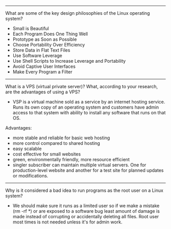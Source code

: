 ------------------------------------
What are some of the key design philosophies of the Linux operating system?

- Small is Beautiful
- Each Program Does One Thing Well
- Prototype as Soon as Possible
- Choose Portability Over Efficiency
- Store Data in Flat Text Files
- Use Software Leverage
- Use Shell Scripts to Increase Leverage and Portability
- Avoid Captive User Interfaces
- Make Every Program a Filter

------------------------------------
What is a VPS (virtual private server)? What, according to your research, are the advantages of using a VPS?

- VSP is a virtual machine sold as a service by an internet hosting service. Runs its own copy of an operating system and customers have admin access to that system with ability to install any software that runs on that OS.

Advantages:
- more stable and reliable for basic web hosting
- more control compared to shared hosting
- easy scalable
- cost effective for small websites
- green, environmentally friendly, more resource efficient
- singler subscriber can maintain multiple virtual servers. One for production-level website and another for a test site for planned updates or modifications.

------------------------------------
Why is it considered a bad idea to run programs as the root user on a Linux system?

- We should make sure it runs as a limited user so if we make a mistake (rm -rf *) or are exposed to a software bug least amount of damage is made instead of corrupting or accidentally deleting all files. Root user most times is not needed unless it's for admin work.